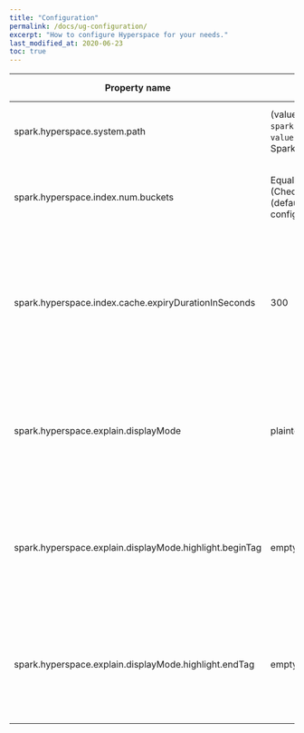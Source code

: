 ```yaml
---
title: "Configuration"
permalink: /docs/ug-configuration/
excerpt: "How to configure Hyperspace for your needs."
last_modified_at: 2020-06-23
toc: true
---
```

| Property name                                        | Default                                                                                          | Meaning                                                                                               | Since Version |
|------------------------------------------------------|--------------------------------------------------------------------------------------------------|-------------------------------------------------------------------------------------------------------|---------------|
| spark.hyperspace.system.path                         | (value of `spark.sql.warehouse.dir`)/indexes` (Check value of `spark.sql.warehouse.dir` under Spark configurations).                                                                   | Root directory to store Hyperspace index files.                                                     | 0.1.0         |
| spark.hyperspace.index.num.buckets                   | Equal to number of shuffle partitions (Check `spark.sql.shuffle.partitions` (default value 200) under Spark configurations). | Number of buckets to use when creating covering indexes.                                     | 0.1.0         |
| spark.hyperspace.index.cache.expiryDurationInSeconds | 300                                                                                              | Number of seconds since the last index modification action before index metadata cache is marked as stale.  | 0.1.0         |
| spark.hyperspace.explain.displayMode                 | plaintext                                                                                        | Display mode for Hyperspace explain() output. The valid set of values is: "console", "plaintext", "html".   | 0.1.0         |
| spark.hyperspace.explain.displayMode.highlight.beginTag | empty String                                                                                     | Tag to mark beginning of highlight portion in explain() output according to the display mode.         | 0.1.0         |
| spark.hyperspace.explain.displayMode.highlight.endTag   | empty String                                                                                     | Tag to mark ending of highlight portion in explain() output according to the display mode.            | 0.1.0         |
